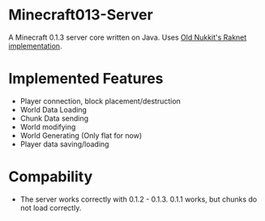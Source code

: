 # Minecraft013-Server
A Minecraft 0.1.3 server core written on Java. Uses [Old Nukkit's Raknet implementation](https://github.com/Nukkit/Nukkit/tree/6f0efea357326dae477a2ed866ac47f965e1a7f7). 

# Implemented Features
* Player connection, block placement/destruction
* World Data Loading
* Chunk Data sending
* World modifying
* World Generating (Only flat for now)
* Player data saving/loading


# Compability
* The server works correctly with 0.1.2 - 0.1.3. 0.1.1 works, but chunks do not load correctly.


